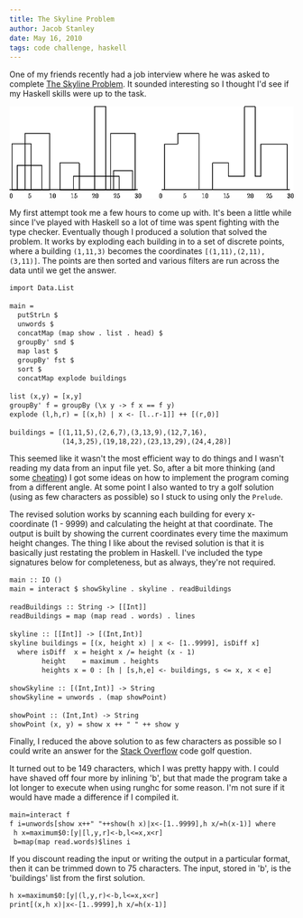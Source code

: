```yaml
---
title: The Skyline Problem
author: Jacob Stanley
date: May 16, 2010
tags: code challenge, haskell
---
```


One of my friends recently had a job interview where he was asked to
complete [The Skyline
Problem](http://online-judge.uva.es/p/v1/105.html). It sounded
interesting so I thought I'd see if my Haskell skills were up to the
task.

<img src="/img/skyline-problem.gif" alt="The Skyline Problem" width="600" />

My first attempt took me a few hours to come up with. It's been a little
while since I've played with Haskell so a lot of time was spent fighting
with the type checker. Eventually though I produced a solution that
solved the problem. It works by exploding each building in to a set of
discrete points, where a building `(1,11,3)` becomes the coordinates
`[(1,11),(2,11),(3,11)]`. The points are then sorted and various filters
are run across the data until we get the answer.

~~~{.haskell}
import Data.List

main =
  putStrLn $
  unwords $ 
  concatMap (map show . list . head) $
  groupBy' snd $
  map last $
  groupBy' fst $
  sort $
  concatMap explode buildings

list (x,y) = [x,y]
groupBy' f = groupBy (\x y -> f x == f y)
explode (l,h,r) = [(x,h) | x <- [l..r-1]] ++ [(r,0)]

buildings = [(1,11,5),(2,6,7),(3,13,9),(12,7,16),
             (14,3,25),(19,18,22),(23,13,29),(24,4,28)]
~~~
 
This seemed like it wasn't the most efficient way to do things and I
wasn't reading my data from an input file yet. So, after a bit more
thinking (and some
[cheating](http://stackoverflow.com/questions/1066234/the-skyline-problem))
I got some ideas on how to implement the program coming from a different
angle. At some point I also wanted to try a golf solution (using as few
characters as possible) so I stuck to using only the `Prelude`.

The revised solution works by scanning each building for every
x-coordinate (1 - 9999) and calculating the height at that coordinate.
The output is built by showing the current coordinates every time the
maximum height changes. The thing I like about the revised solution is
that it is basically just restating the problem in Haskell. I've
included the type signatures below for completeness, but as always,
they're not required.

~~~{.haskell}
main :: IO ()
main = interact $ showSkyline . skyline . readBuildings

readBuildings :: String -> [[Int]]
readBuildings = map (map read . words) . lines

skyline :: [[Int]] -> [(Int,Int)]
skyline buildings = [(x, height x) | x <- [1..9999], isDiff x]
  where isDiff  x = height x /= height (x - 1)
        height    = maximum . heights
        heights x = 0 : [h | [s,h,e] <- buildings, s <= x, x < e]

showSkyline :: [(Int,Int)] -> String
showSkyline = unwords . (map showPoint)

showPoint :: (Int,Int) -> String
showPoint (x, y) = show x ++ " " ++ show y
~~~

Finally, I reduced the above solution to as few characters as possible
so I could write an answer for the [Stack
Overflow](http://stackoverflow.com/questions/1066234/the-skyline-problem)
code golf question.

It turned out to be 149 characters, which I was pretty happy with. I
could have shaved off four more by inlining 'b', but that made the
program take a lot longer to execute when using runghc for some reason.
I'm not sure if it would have made a difference if I compiled it.

~~~{.haskell}
main=interact f
f i=unwords[show x++" "++show(h x)|x<-[1..9999],h x/=h(x-1)] where
 h x=maximum$0:[y|[l,y,r]<-b,l<=x,x<r]
 b=map(map read.words)$lines i
~~~

If you discount reading the input or writing the output in a particular
format, then it can be trimmed down to 75 characters. The input, stored
in 'b', is the 'buildings' list from the first solution.

~~~{.haskell}
h x=maximum$0:[y|(l,y,r)<-b,l<=x,x<r]
print[(x,h x)|x<-[1..9999],h x/=h(x-1)]
~~~
